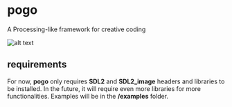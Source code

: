 pogo
====

A Processing-like framework for creative coding

![alt text](http://i.imgur.com/2Svigio.jpg "screenshot")

requirements
------------
For now, __pogo__ only requires __SDL2__ and __SDL2_image__ headers and libraries to be
installed. In the future, it will require even more libraries for more functionalities.
Examples will be in the __/examples__ folder.
